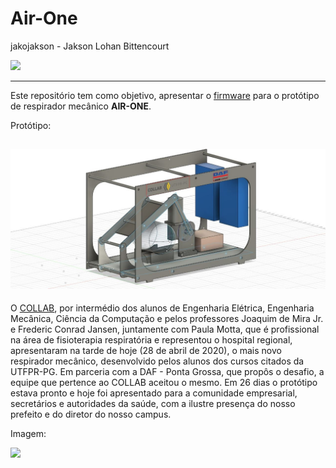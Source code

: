 # Air-One


jakojakson - Jakson Lohan Bittencourt

![](https://www.google.com/url?sa=i&url=https%3A%2F%2Fwww.spaceappsbrazil.org%2F&psig=AOvVaw0ejUEdDkZ5T03tSF2X3ERq&ust=1617906340982000&source=images&cd=vfe&ved=0CAIQjRxqFwoTCKDc2fLg7O8CFQAAAAAdAAAAABAD)

---------
Este repositório tem como objetivo, apresentar o [firmware](https://bitbucket.org/Nazarique/projeto-air/src/master/) para o protótipo de respirador mecânico **AIR-ONE**.

Protótipo:

![](https://github.com/Nazarique/projeto-air/blob/master/air%20one.jpg?raw=true)
---------
O [COLLAB](https://linktr.ee/collabutfpr), por intermédio dos alunos de Engenharia Elétrica, Engenharia Mecânica, Ciência da Computação e pelos professores Joaquim de Mira Jr. e Frederic Conrad Jansen, juntamente com Paula Motta, que é profissional na área de fisioterapia respiratória e representou o hospital regional, apresentaram na tarde de hoje (28 de abril de 2020), o mais novo respirador mecânico, desenvolvido pelos alunos dos cursos citados da UTFPR-PG.
Em parceria com a DAF - Ponta Grossa, que propôs o desafio, a equipe que pertence ao COLLAB aceitou o mesmo. Em 26 dias o protótipo estava pronto e hoje foi apresentado para a comunidade empresarial, secretários e autoridades da saúde, com a ilustre presença do nosso prefeito e do diretor do nosso campus.

Imagem:

![](https://scontent-gru2-2.xx.fbcdn.net/v/t1.0-9/95094571_117131986638964_7936541719770693632_n.jpg?_nc_cat=111&ccb=2&_nc_sid=2d5d41&_nc_ohc=nHEOrSn9PP8AX97byrj&_nc_ht=scontent-gru2-2.xx&oh=72cc3ea5201a1ce05a09df1c95a8eb6b&oe=6038196C)
